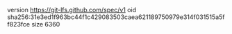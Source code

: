 version https://git-lfs.github.com/spec/v1
oid sha256:31e3ed1f963bc44f1c429083503caea621189750979e314f031515a5ff823fce
size 6360
